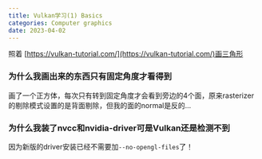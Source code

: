 ```yaml
---
title: Vulkan学习(1) Basics
categories: Computer graphics
date: 2023-04-02
---
```

照着 [https://vulkan-tutorial.com/](https://vulkan-tutorial.com/)画三角形

<!--more-->


### 为什么我画出来的东西只有固定角度才看得到
画了一个正方体，每次只有转到固定角度才会看到旁边的4个面，原来rasterizer的剔除模式设置的是背面剔除，但我的面的normal是反的... 

### 为什么我装了nvcc和nvidia-driver可是Vulkan还是检测不到
因为新版的driver安装已经不需要加`--no-opengl-files`了！
